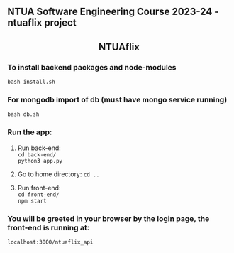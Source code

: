 ## NTUA Software Engineering Course 2023-24 - ntuaflix project

<h2 align=center> NTUAflix </h2>

### To install backend packages and node-modules
```bash install.sh```

### For mongodb import of db (must have mongo service running)
```bash db.sh```

### Run the app:

1. Run back-end: <br />
``` cd back-end/ ``` <br />
``` python3 app.py ```

2. Go to home directory:
``` cd .. ```

3. Run front-end: <br />
``` cd front-end/ ```<br />
``` npm start ```

### You will be greeted in your browser by the login page, the front-end is running at:
``` localhost:3000/ntuaflix_api ```




